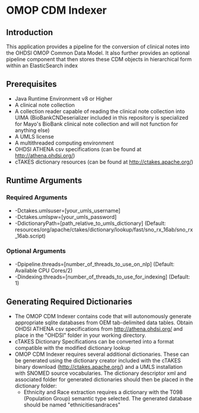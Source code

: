 #  OMOP CDM Indexer

## Introduction
This application provides a pipeline for the conversion of clinical notes into the OHDSI OMOP Common Data Model.
It also further provides an optional pipeline component that then stores these CDM objects in hierarchical form within 
an ElasticSearch index

## Prerequisites
- Java Runtime Environment v8 or Higher
- A clinical note collection
- A collection reader capable of reading the clinical note collection into UIMA (BioBankCNDeserializer included in this 
repository is specialized for Mayo's BioBank clinical note collection and will not function for anything else)
- A UMLS license
- A multithreaded computing environment
- OHDSI ATHENA csv specifications (can be found at http://athena.ohdsi.org/)
- cTAKES dictionary resources (can be found at http://ctakes.apache.org/)

## Runtime Arguments
### Required Arguments
- -Dctakes.umlsuser=\[your_umls_username]
- -Dctakes.umlspw=\[your_umls_password]
- -DdictionaryPath=\[path_relative_to_umls_dictionary] (Default: resources/org/apache/ctakes/dictionary/lookup/fast/sno_rx_16ab/sno_rx_16ab.script)
### Optional Arguments
- -Dpipeline.threads=\[number_of_threads_to_use_on_nlp] (Default: Available CPU Cores/2)
- -Dindexing.threads=\[number_of_threads_to_use_for_indexing] (Default: 1)

## Generating Required Dictionaries
- The OMOP CDM Indexer contains code that will autonomously generate appropriate sqlite databases from OEM tab-delimited data tables.
Obtain OHDSI ATHENA csv specifications from http://athena.ohdsi.org/ and place in the "OHDSI" folder in your working directory.
- cTAKES Dictionary Specifications can be converted into a format compatible with the modified dictionary lookup
- OMOP CDM Indexer requires several additional dictionaries. These can be generated using the dictionary creator included 
with the cTAKES binary download (http://ctakes.apache.org/) and a UMLS installation with SNOMED source vocabularies. The dictionary descriptor xml and associated folder for generated dictionaries should then be
placed in the dictionary folder:
    - Ethnicity and Race extraction requires a dictionary with the T098 (Population Group) semantic type selected. The generated
    database should be named "ethnicitiesandraces"

